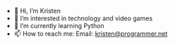- 👋 Hi, I’m Kristen
- 👀 I’m interested in technology and video games
- 🌱 I’m currently learning Python
- 📫 How to reach me: Email: kristen@programmer.net

<!---
- 💞️ I’m looking to collaborate on N/A
--->

<!---
krisllee/krisllee is a ✨ special ✨ repository because its `README.md` (this file) appears on your GitHub profile.
You can click the Preview link to take a look at your changes.
--->
